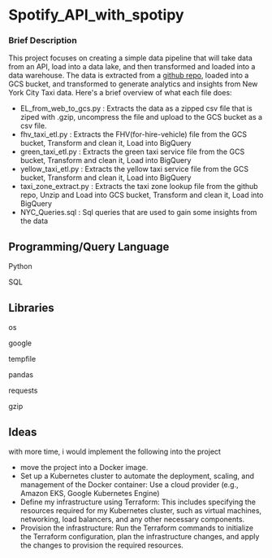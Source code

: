 # Spotify_API_with_spotipy

### Brief Description
This project focuses on creating a simple data pipeline that will take data from an API, load into a data lake, and then transformed and loaded into a data warehouse. The data is extracted from a [github repo](https://github.com/DataTalksClub/nyc-tlc-data/), loaded into a GCS bucket, and transformed to generate analytics and insights from New York City Taxi data. Here's a brief overview of what each file does:

- EL_from_web_to_gcs.py : Extracts the data as a zipped csv file that is ziped with .gzip, uncompress the file and upload to the GCS bucket as a csv file.
- fhv_taxi_etl.py : Extracts the FHV(for-hire-vehicle) file from the GCS bucket, Transform and clean it, Load into BigQuery
- green_taxi_etl.py : Extracts the green taxi service file from the GCS bucket, Transform and clean it, Load into BigQuery
- yellow_taxi_etl.py : Extracts the yellow taxi service file from the GCS bucket, Transform and clean it, Load into BigQuery
- taxi_zone_extract.py : Extracts the taxi zone lookup file from the github repo, Unzip and Load into GCS bucket, Transform and clean it, Load into BigQuery
- NYC_Queries.sql : Sql queries that are used to gain some insights from the data


## Programming/Query Language
Python

SQL

## Libraries
os

google

tempfile

pandas

requests

gzip




## Ideas
with more time, i would implement the following into the project
- move the project into a Docker image.
- Set up a Kubernetes cluster to automate the deployment, scaling, and management of the Docker container:
 Use a cloud provider (e.g., Amazon EKS, Google Kubernetes Engine)
- Define my infrastructure using Terraform: This includes specifying the resources required for my Kubernetes cluster, such as virtual machines, networking, load balancers, and any other necessary components.
- Provision the infrastructure: Run the Terraform commands to initialize the Terraform configuration, plan the infrastructure changes, and apply the changes to provision the required resources. 
